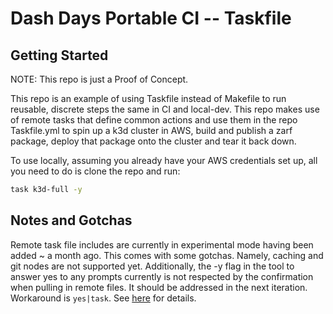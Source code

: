# Dash Days Portable CI -- Taskfile

## Getting Started

NOTE: This repo is just a Proof of Concept.

This repo is an example of using Taskfile instead of Makefile to run reusable, discrete steps the same in CI and local-dev. This repo makes use of remote tasks that define common actions and use them in the repo Taskfile.yml to spin up a k3d cluster in AWS, build and publish a zarf package, deploy that package onto the cluster and tear it back down.

To use locally, assuming you already have your AWS credentials set up, all you need to do is clone the repo and run:

```bash
task k3d-full -y
```

## Notes and Gotchas

Remote task file includes are currently in experimental mode having been added ~ a month ago. This comes with some gotchas. Namely, caching and git nodes are not supported yet. Additionally, the -y flag in the tool to answer yes to any prompts currently is not respected by the confirmation when pulling in remote files. It should be addressed in the next iteration. Workaround is ```yes|task```. See [here](https://github.com/go-task/task/issues/1317#issuecomment-1721463929) for details.
